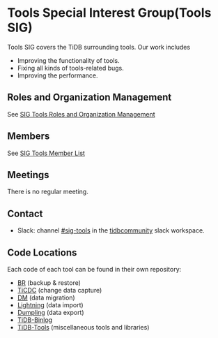# Tools Special Interest Group(Tools SIG)

Tools SIG covers the TiDB surrounding tools. Our work includes
* Improving the functionality of tools.
* Fixing all kinds of tools-related bugs.
* Improving the performance.

## Roles and Organization Management

See [SIG Tools Roles and Organization Management](./roles-and-organization-management.md)

## Members

See [SIG Tools Member List](./member-list.md)

## Meetings

There is no regular meeting.

## Contact

* Slack: channel [#sig-tools](https://tidbcommunity.slack.com/messages/sig-tools) in the [tidbcommunity](https://pingcap.com/tidbslack) slack workspace.

## Code Locations

Each code of each tool can be found in their own repository:

* [BR](https://github.com/pingcap/br) (backup & restore)
* [TiCDC](https://github.com/pingcap/ticdc) (change data capture)
* [DM](https://github.com/pingcap/dm/) (data migration)
* [Lightning](https://github.com/pingcap/tidb-lightning) (data import)
* [Dumpling](https://github.com/pingcap/dumpling) (data export)
* [TiDB-Binlog](https://github.com/pingcap/tidb-binlog)
* [TiDB-Tools](https://github.com/pingcap/tidb-tools) (miscellaneous tools and libraries)
